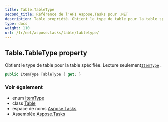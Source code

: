 ```yaml
---
title: Table.TableType
second_title: Référence de l'API Aspose.Tasks pour .NET
description: Table propriété. Obtient le type de table pour la table spécifiée. Lecture seulementItemType .
type: docs
weight: 110
url: /fr/net/aspose.tasks/table/tabletype/
---
```

## Table.TableType property

Obtient le type de table pour la table spécifiée. Lecture seulement[`ItemType`](../../itemtype/) .

```csharp
public ItemType TableType { get; }
```

### Voir également

* enum [ItemType](../../itemtype/)
* class [Table](../)
* espace de noms [Aspose.Tasks](../../table/)
* Assemblée [Aspose.Tasks](../../../)



